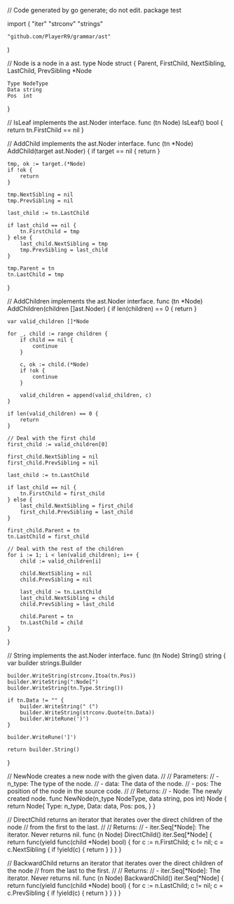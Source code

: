 // Code generated by go generate; do not edit.
package test

import (
	"iter"
	"strconv"
	"strings"

	"github.com/PlayerR9/grammar/ast"
)

// Node is a node in a ast.
type Node struct {
	Parent, FirstChild, NextSibling, LastChild, PrevSibling *Node

	Type NodeType
	Data string
	Pos  int
}

// IsLeaf implements the ast.Noder interface.
func (tn Node) IsLeaf() bool {
	return tn.FirstChild == nil
}

// AddChild implements the ast.Noder interface.
func (tn *Node) AddChild(target ast.Noder) {
	if target == nil {
		return
	}

	tmp, ok := target.(*Node)
	if !ok {
		return
	}

	tmp.NextSibling = nil
	tmp.PrevSibling = nil

	last_child := tn.LastChild

	if last_child == nil {
		tn.FirstChild = tmp
	} else {
		last_child.NextSibling = tmp
		tmp.PrevSibling = last_child
	}

	tmp.Parent = tn
	tn.LastChild = tmp
}

// AddChildren implements the ast.Noder interface.
func (tn *Node) AddChildren(children []ast.Noder) {
	if len(children) == 0 {
		return
	}

	var valid_children []*Node

	for _, child := range children {
		if child == nil {
			continue
		}

		c, ok := child.(*Node)
		if !ok {
			continue
		}

		valid_children = append(valid_children, c)
	}

	if len(valid_children) == 0 {
		return
	}

	// Deal with the first child
	first_child := valid_children[0]

	first_child.NextSibling = nil
	first_child.PrevSibling = nil

	last_child := tn.LastChild

	if last_child == nil {
		tn.FirstChild = first_child
	} else {
		last_child.NextSibling = first_child
		first_child.PrevSibling = last_child
	}

	first_child.Parent = tn
	tn.LastChild = first_child

	// Deal with the rest of the children
	for i := 1; i < len(valid_children); i++ {
		child := valid_children[i]

		child.NextSibling = nil
		child.PrevSibling = nil

		last_child := tn.LastChild
		last_child.NextSibling = child
		child.PrevSibling = last_child

		child.Parent = tn
		tn.LastChild = child
	}
}

// String implements the ast.Noder interface.
func (tn Node) String() string {
	var builder strings.Builder

	builder.WriteString(strconv.Itoa(tn.Pos))
	builder.WriteString(":Node[")
	builder.WriteString(tn.Type.String())

	if tn.Data != "" {
		builder.WriteString(" (")
		builder.WriteString(strconv.Quote(tn.Data))
		builder.WriteRune(')')
	}

	builder.WriteRune(']')

	return builder.String()
}

// NewNode creates a new node with the given data.
//
// Parameters:
//   - n_type: The type of the node.
//   - data: The data of the node.
//   - pos: The position of the node in the source code.
//
// Returns:
//   - Node: The newly created node.
func NewNode(n_type NodeType, data string, pos int) Node {
	return Node{
		Type: n_type,
		Data: data,
		Pos:  pos,
	}
}

// DirectChild returns an iterator that iterates over the direct children of the node
// from the first to the last.
//
// Returns:
//   - iter.Seq[*Node]: The iterator. Never returns nil.
func (n Node) DirectChild() iter.Seq[*Node] {
	return func(yield func(child *Node) bool) {
		for c := n.FirstChild; c != nil; c = c.NextSibling {
			if !yield(c) {
				return
			}
		}
	}
}

// BackwardChild returns an iterator that iterates over the direct children of the node
// from the last to the first.
//
// Returns:
//   - iter.Seq[*Node]: The iterator. Never returns nil.
func (n Node) BackwardChild() iter.Seq[*Node] {
	return func(yield func(child *Node) bool) {
		for c := n.LastChild; c != nil; c = c.PrevSibling {
			if !yield(c) {
				return
			}
		}
	}
}
